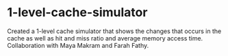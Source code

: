 # 1-level-cache-simulator
Created a 1-level cache simulator that shows the changes that occurs in the cache as well as hit and miss ratio and average memory access time. Collaboration with Maya Makram and Farah Fathy. 
